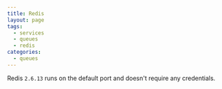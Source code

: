 ```yaml
---
title: Redis
layout: page
tags:
  - services
  - queues
  - redis
categories:
  - queues
---
```

Redis ```2.6.13``` runs on the default port and doesn't require any credentials.
